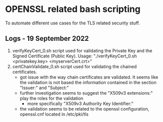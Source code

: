 # OPENSSL related bash scripting

To automate different use cases for the TLS related security stuff.

## Logs - 19 September 2022

1. verifyKeyCert_0.sh script used for validating the Private Key and the Signed Certificate (Public Key). Usage:
   "./verifyKeyCert_0.sh <privatekey.key> <myserverCert.crt>"
2. certChainValidate_0.sh script used for validating the chained certificates.
   - got issue with the way chain certificates are validated. It seems like the validation is not based the information contained in the section "Issuer:" and "Subject:"
   - further investigation seems to suggest the "X509v3 extensions:" play the roles for the validation
     - more specifically "X509v3 Authority Key Identifier:"
   - the validation seems to be related to the openssl configuration, openssl.cnf located in /etc/pki/tls
